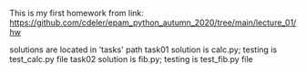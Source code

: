 This is my first homework from link:
https://github.com/cdeler/epam_python_autumn_2020/tree/main/lecture_01/hw

solutions are located in 'tasks' path
task01 solution is calc.py; testing is test_calc.py file
task02 solution is fib.py; testing is test_fib.py file
